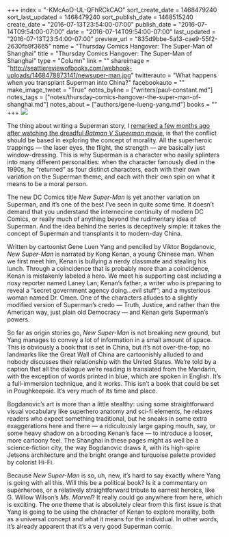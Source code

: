 +++
index = "-KMcAoO-UL-QFhRCkCAO"
sort_create_date = 1468479240
sort_last_updated = 1468479240
sort_publish_date = 1468515240
create_date = "2016-07-13T23:54:00-07:00"
publish_date = "2016-07-14T09:54:00-07:00"
date = "2016-07-14T09:54:00-07:00"
last_updated = "2016-07-13T23:54:00-07:00"
preview_url = "835d9bbe-5a13-cae9-55f2-2630fb9f3665"
name = "Thursday Comics Hangover: The Super-Man of Shanghai"
title = "Thursday Comics Hangover: The Super-Man of Shanghai"
type = "Column"
link = ""
shareimage = "http://seattlereviewofbooks.com/webhook-uploads/1468478873141/newsuper-man.jpg"
twitterauto = "What happens when you transplant Superman into China?"
facebookauto = ""
make_image_tweet = "True"
notes_byline = ["writers/paul-constant.md"]
notes_tags = ["notes/thursday-comics-hangover-the-super-man-of-shanghai.md"]
notes_about = ["authors/gene-lueng-yang.md"]
books = ""
+++
![](/webhook-uploads/1468478873141/newsuper-man.jpg)

The thing about writing a Superman story, I [remarked a few months ago after watching the dreadful *Batman V Superman* movie]( http://www.seattlereviewofbooks.com/notes/2016/03/31/thursday-comics-hangover-the-superman-trick/), is that the conflict should be based in exploring the concept of morality. All the superheroic trappings — the laser eyes, the flight, the strength — are basically just window-dressing. This is why Superman is a character who easily splinters into many different personalities: when the character famously died in the 1990s, he “returned” as four distinct characters, each with their own variation on the Superman theme, and each with their own spin on what it means to be a moral person.

The new DC Comics title *New Super-Man* is yet another variation on Superman, and it’s one of the best I’ve seen in quite some time. It doesn’t demand that you understand the internecine continuity of modern DC Comics, or really much of anything beyond the rudimentary idea of Superman. And the idea behind the series is deceptively simple: it takes the concept of Superman and transplants it to modern-day China.

Written by cartoonist Gene Luen Yang and penciled by Viktor Bogdanovic, *New Super-Man* is narrated by Kong Kenan,  a young Chinese man. When we first meet him, Kenan is bullying a nerdy  classmate and stealing his lunch. Through a coincidence that is probably more than a coincidence, Kenan is mistakenly labeled a hero. We meet his supporting cast including a nosy reporter named Laney Lan; Kenan’s father, a writer who is preparing to reveal a “secret government agency doing…evil stuff”; and a mysterious woman named Dr. Omen. One of the characters alludes to a slightly modified version of Superman’s credo — Truth, Justice, and rather than the American way, just plain old Democracy — and Kenan gets Superman’s powers. 

So far as origin stories go, *New Super-Man* is not breaking new ground, but Yang manages to convey a lot of information in a small amount of space. This is obviously a book that is set in China, but it’s not over-the-top; no landmarks like the Great Wall of China are cartoonishly alluded to and nobody discusses their relationship with the United States. We’re told by a caption that all the dialogue we’re reading is translated from the Mandarin, with the exception of words printed in blue, which are spoken in English. It’s a full-immersion technique, and it works. This isn’t a book that could be set in Poughkeepsie. It’s very much of its time and place.

Bogdanovic’s art is more than a little stealthy: using some straightforward visual vocabulary like superhero anatomy and sci-fi elements, he relaxes readers who expect something traditional, but he sneaks in some extra exaggerations here and there — a ridiculously large gaping mouth, say, or some heavy shadow on a brooding Kenan’s face — to introduce a looser, more cartoony feel. The Shanghai in these pages might as well be a science-fiction city, the way Bogdanovic draws it, with its high-spire Jetsons architecture and the bright orange and turquoise palette provided by colorist Hi-Fi. 

Because *New Super-Man* is so, uh, new, it’s hard to say exactly where Yang is going with all this. Will this be a political book? Is it a commentary on superheroes, or a relatively straightforward tribute to earnest heroics, like G. Willow Wilson’s *Ms. Marvel*? It really could go anywhere from here, which is exciting. The one theme that is absolutely clear from this first issue is that Yang is going to be using the character of Kenan to explore morality, both as a universal concept and what it means for the individual. In other words, it’s already apparent that it’s a very good Superman comic.
